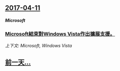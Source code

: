## [2017-04-11](/zh/news/2017/04/11/index.md)

##### Microsoft
### [Microsoft結束對Windows Vista作出擴展支援。 ](/zh/news/2017/04/11/Microsoft結束對Windows-Vista作出擴展支援.md)
_上下文: Microsoft, Windows Vista_

## [前一天...](/zh/news/2017/04/10/index.md)

